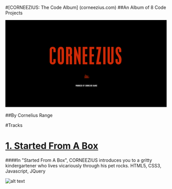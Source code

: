 #[CORNEEZIUS: The Code Album] (corneezius.com)
##An Album of 8 Code Projects

![alt text](https://github.com/Corneezius/corneezius.github.io/blob/master/css/images/corneezius-title.png)

##By Cornelius Range

#Tracks

#   [1. Started From A Box](http://www.corneezius.com/started-from-a-box.html)

####In "Started From A Box", CORNEEZIUS introduces you to a gritty kindergartener who lives vicariously through his pet rocks. HTML5, CSS3, Javascript, JQuery

![alt text](https://github.com/Corneezius/corneezius.github.io/blob/master/css/images/startedmeta.png)







